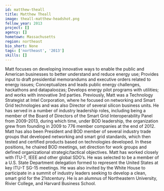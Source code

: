 ```yaml
---
id: matthew-theall
title: Matthew Theall
image: theall-matthew-headshot.png
fellow_year: 2013
project: []
agency: []
hometown: Massachusetts
region: northeast
bio_short: None
tags: ['northeast', '2013']
skills: []
---
```


Matt focuses on developing innovative ways to enable the public and American businesses to better understand and reduce energy use; Provides input to draft presidential memorandums and executive orders related to energy issues; Conceptualizes and leads public energy challenges, hackathons and datapaloozas; Develops energy pilot programs with utilities; and works with innovative 3rd parties. Previously, Matt was a Technology Strategist at Intel Corporation, where he focused on networking and Smart Grid technologies and was also Director of several silicon business units. He has served in a number of industry leadership roles, including being a member of the Board of Directors of the Smart Grid Interoperability Panel from 2009-2013, during which time, under BOD leadership, the organization grew from founding in 2009 to 776 member companies at the end of 2012. Matt has also been President and BOD member of several industry trade groups that developed networking and smart grid standards, which then tested and certified products based on technologies developed. In these positions, he chaired BOD meetings, set direction for work groups and defined organizational strategic/tactical objectives. Matt has worked closely with ITU-T, IEEE and other global SDO’s. He was selected to be a member of a U.S. State Department delegation formed to represent the United States at key ITU-T SG-15 meetings. He was also invited by the White House to participate in a summit of industry leaders seeking to develop a clean, smart grid for the 21stcentury. He is an alumnus of Northeastern University, Rivier College, and Harvard Business School.

